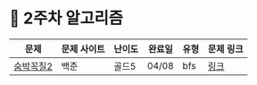 # 📖 2주차 알고리즘

| 문제                      | 문제 사이트 | 난이도 | 완료일 | 유형 | 문제 링크                                     |
| ------------------------- | ----------- | ------ | :----: | ---- | --------------------------------------------- |
| [숨박꼭질2](./숨박꼭질2/) | 백준        | 골드5  | 04/08  | bfs  | [링크](https://www.acmicpc.net/problem/12581) |
